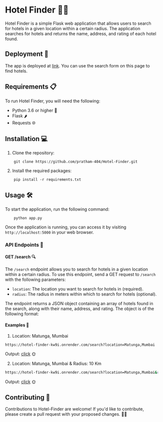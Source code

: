 # Hotel Finder 👀🏨

Hotel Finder is a simple Flask web application that allows users to search for hotels in a given location within a certain radius. The application searches for hotels and returns the name, address, and rating of each hotel found.

## Deployment 🚀
The app is deployed at [link](https://hotel-finder-kw9i.onrender.com/). You can use the search form on this page to find hotels.

## Requirements 📋

To run Hotel Finder, you will need the following:

- Python 3.6 or higher 🐍
- Flask 🌶️
- Requests 🌐

## Installation 💻

1. Clone the repository:

```
    git clone https://github.com/pratham-404/Hotel-Finder.git
```

2. Install the required packages:

```
    pip install -r requirements.txt
```

## Usage 🛠️

To start the application, run the following command:
```
    python app.py
```
Once the application is running, you can access it by visiting `http://localhost:5000` in your web browser.


### API Endpoints 📡

#### GET /search 🔍

The `/search` endpoint allows you to search for hotels in a given location within a certain radius. To use this endpoint, send a GET request to `/search` with the following parameters:

- `location`: The location you want to search for hotels in (required).
- `radius`: The radius in meters within which to search for hotels (optional).

The endpoint returns a JSON object containing an array of hotels found in the search, along with their name, address, and rating. The object is of the following format:

#### Examples 🌟

1. Location: Matunga, Mumbai

```bash
https://hotel-finder-kw9i.onrender.com/search?location=Matunga,Mumbai
```
Output: [click](https://hotel-finder-kw9i.onrender.com/search?location=Matunga,Mumbai) 🌞

2. Location: Matunga, Mumbai & Radius: 10 Km

```bash
https://hotel-finder-kw9i.onrender.com/search?location=Matunga,Mumbai&radius=10
```
Output: [click](https://hotel-finder-kw9i.onrender.com/search?location=Matunga,Mumbai&radius=10) 🌞

## Contributing 🤝
Contributions to Hotel-Finder are welcome! If you'd like to contribute, please create a pull request with your proposed changes. 👨‍💻